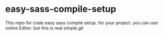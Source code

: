 # easy-sass-compile-setup
This repo for crate easy sass compile setup. for your project. you can use online Editor. but this is real simple.git
